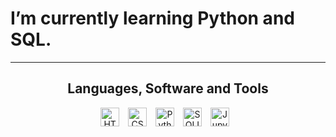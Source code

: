 # I’m currently learning Python and SQL.
---
<h2 align='center'>Languages, Software and Tools</h2>

<p align="center">
   <a href="https://developer.mozilla.org/en-US/docs/Web/HTML" target="_blank"><img alt="HTML" src="https://cdn.jsdelivr.net/gh/devicons/devicon/icons/html5/html5-plain.svg" width="30" style="padding-right:10px;" /></a>
   <a href="https://developer.mozilla.org/en-US/docs/Web/CSS" target="_blank"><img alt="CSS" src="https://cdn.jsdelivr.net/gh/devicons/devicon/icons/css3/css3-plain.svg" width="30" style="padding-right:10px;" /></a>
   <a href="https://www.python.org/" target="_blank"><img alt="Python" src="https://cdn.jsdelivr.net/gh/devicons/devicon/icons/python/python-plain.svg" width="30" style="padding-right:10px;" /></a>
   <a href="https://www.sqlite.org/" target="_blank"><img alt="SQLITE" src="https://cdn.jsdelivr.net/gh/devicons/devicon/icons/sqlite/sqlite-original.svg" width="30" style="padding-right:10px;" /></a>
   <a href="https://jupyter.org/" target="_blank"><img alt="Jupyter" src="https://cdn.jsdelivr.net/gh/devicons/devicon/icons/jupyter/jupyter-original.svg" width="30" style="padding-right:10px;" /></a>
</p>















<!--
**0xthunder/0xthunder** is a ✨ _special_ ✨ repository because its `README.md` (this file) appears on your GitHub profile.

Here are some ideas to get you started:

- 🔭 I’m currently working on ...
- 🌱 I’m currently learning ...
- 👯 I’m looking to collaborate on ...
- 🤔 I’m looking for help with ...
- 💬 Ask me about ...
- 📫 How to reach me: ...
- 😄 Pronouns: ...
- ⚡ Fun fact: ...
-->
